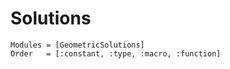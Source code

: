 # Solutions

```@autodocs
Modules = [GeometricSolutions]
Order   = [:constant, :type, :macro, :function]
```
